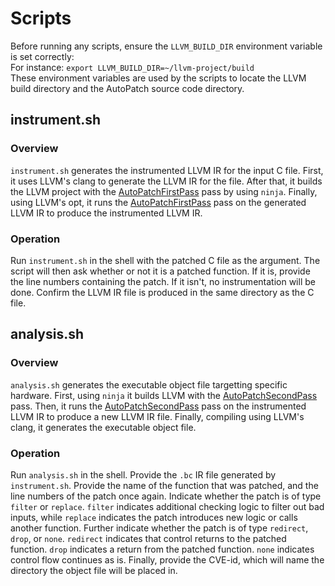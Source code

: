 # Scripts
Before running any scripts, ensure the `LLVM_BUILD_DIR` environment variable is set correctly:  
For instance: `export LLVM_BUILD_DIR=~/llvm-project/build`  
These environment variables are used by the scripts to locate the LLVM build directory and the AutoPatch source code directory.  

## instrument.sh
### Overview
`instrument.sh` generates the instrumented LLVM IR for the input C file. First, it uses LLVM's clang to generate the LLVM IR for the file. After that, it builds the LLVM project with the [AutoPatchFirstPass](../LLVM%20Passes/AutoPatchFirstPass/) pass by using `ninja`. Finally, using LLVM's opt, it runs the [AutoPatchFirstPass](../LLVM%20Passes/AutoPatchFirstPass/) pass on the generated LLVM IR to produce the instrumented LLVM IR.

### Operation
Run `instrument.sh` in the shell with the patched C file as the argument. The script will then ask whether or not it is a patched function. If it is, provide the line numbers containing the patch. If it isn't, no instrumentation will be done. Confirm the LLVM IR file is produced in the same directory as the C file.

## analysis.sh
### Overview
`analysis.sh` generates the executable object file targetting specific hardware. First, using `ninja` it builds LLVM with the [AutoPatchSecondPass](Passes/AutoPatchSecondPass/) pass. Then, it runs the [AutoPatchSecondPass](Passes/AutoPatchSecondPass/) pass on the instrumented LLVM IR to produce a new LLVM IR file. Finally, compiling using LLVM's clang, it generates the executable object file.

### Operation
Run `analysis.sh` in the shell. Provide the `.bc` IR file generated by `instrument.sh`. Provide the name of the function that was patched, and the line numbers of the patch once again. Indicate whether the patch is of type `filter` or `replace`. `filter` indicates additional checking logic to filter out bad inputs, while `replace` indicates the patch introduces new logic or calls another function. Further indicate whether the patch is of type `redirect`, `drop`, or `none`. `redirect` indicates that control returns to the patched function. `drop` indicates a return from the patched function. `none` indicates control flow continues as is. Finally, provide the CVE-id, which will name the directory the object file will be placed in. 
